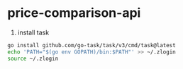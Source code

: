 # price-comparison-api

1. install task

```bash
go install github.com/go-task/task/v3/cmd/task@latest
echo 'PATH="$(go env GOPATH)/bin:$PATH"' >> ~/.zlogin
source ~/.zlogin
```
